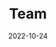 ---
title: Team
date: 2022-10-24

type: landing

sections:
  - block: people
    content:
      title: Team
      # Choose which groups/teams of users to display.
      #   Edit `user_groups` in each user's profile to add them to one or more of these groups.
      user_groups:
          - Principal Investigators
          - Researchers
         # - Grad Students
         # - Administration
         # - Visitors
         # - Alumni
      sort_by: Params.last_name
      sort_ascending: true
    design:
      show_interests: false
      show_role: true
      show_social: true
---